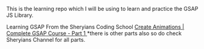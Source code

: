 This is the learning repo which I will be using to learn and practice the GSAP JS Library. 

Learning GSAP From the Sheryians Coding School [Create Animations | Complete GSAP Course - Part 1
](https://youtu.be/9C03V1dXxOU?si=f3Ppf7k1obfP2W3Q) *there is other parts also so do check Sheryians Channel for all parts.
